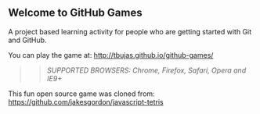## Welcome to GitHub Games

A project based learning activity for people who are getting started with Git and GitHub.

You can play the game at: http://tbujas.github.io/github-games/

>> _*SUPPORTED BROWSERS*: Chrome, Firefox, Safari, Opera and IE9+_

This fun open source game was cloned from: https://github.com/jakesgordon/javascript-tetris

